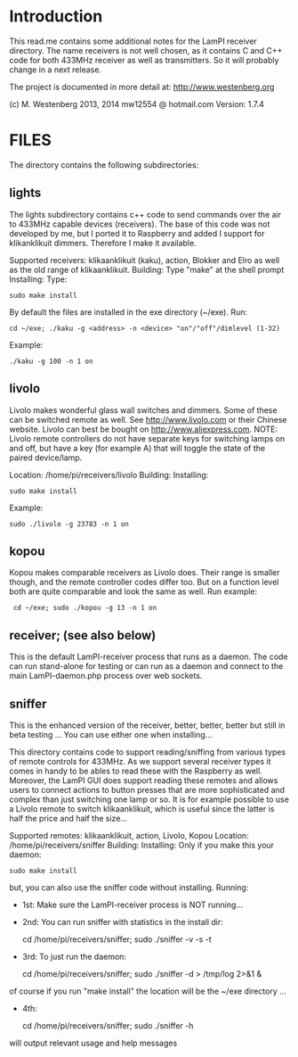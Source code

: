 Introduction
============
This read.me contains some additional notes for the LamPI receiver directory.
The name receivers is not well chosen, as it contains C and C++ code 
for both 433MHz receiver as well as transmitters.
So it will probably change in a next release.

The project is documented in more detail at: http://www.westenberg.org

(c) M. Westenberg 2013, 2014
mw12554 @ hotmail.com
Version: 1.7.4

FILES
=====
The directory contains the following subdirectories:

lights
------
The lights subdirectory contains c++ code to send commands over the
air to 433MHz capable devices (receivers).
The base of this code was not developed by me, but I ported it to Raspberry
and added I support for klikanklikuit dimmers. Therefore I make it available.

Supported receivers: klikaanklikuit (kaku), action, Blokker
	and Elro as well as the old range of klikaanklikuit.
Building: Type "make" at the shell prompt
Installing: Type: 

	sudo make install

By default the files are installed in the exe directory (~/exe). 
Run: 

	cd ~/exe; ./kaku -g <address> -n <device> "on"/"off"/dimlevel (1-32)
		
Example: 

	./kaku -g 100 -n 1 on

livolo
------
Livolo makes wonderful glass wall switches and dimmers. Some of these can be 
switched remote as well.
See http://www.livolo.com or their Chinese website. Livolo can best be bought on
http://www.aliexpress.com. 
NOTE: Livolo remote controllers do not have separate keys for switching lamps
on and off, but have a key (for example A) that will toggle the state of the 
paired device/lamp. 

Location: /home/pi/receivers/livolo
Building:
Installing: 

	sudo make install

Example: 

	sudo ./livolo -g 23783 -n 1 on

kopou
-----
Kopou makes comparable receivers as Livolo does. Their range is smaller though,
and the remote controller codes differ too. But on a function level both are quite
comparable and look the same as well. Run example:

	 cd ~/exe; sudo ./kopou -g 13 -n 1 on

receiver; (see also below)
---------
This is the default LamPI-receiver process that runs as a daemon.
The code can run stand-alone for testing or can run as a daemon and connect
to the main LamPI-daemon.php process over web sockets.

sniffer
-------
This is the enhanced version of the receiver, better, better, better
but still in beta testing ... You can use either one when installing...

This directory contains code to support reading/sniffing from 
various types of remote controls for 433MHz. As we support several
receiver types it comes in handy to be ables to read these with the
Raspberry as well. Moreover, the LamPI GUI does support reading these remotes
and allows users to connect actions to button presses that are more sophisticated
and complex than just switching one lamp or so.
It is for example possible to use a Livolo remote to switch klikaanklikuit, which
is useful since the latter is half the price and half the size...

Supported remotes: klikaanklikuit, action, Livolo, Kopou
Location: /home/pi/receivers/sniffer
Building: 
Installing: Only if you make this your daemon: 

	sudo make install

but, you can also use the sniffer code without installing.
Running: 
- 1st: Make sure the LamPI-receiver process is NOT running...
- 2nd: You can run sniffer with statistics in the install dir: 

	cd /home/pi/receivers/sniffer; sudo ./sniffer -v -s -t

- 3rd: To just run the daemon:

	cd /home/pi/receivers/sniffer; sudo ./sniffer -d > /tmp/log 2>&1 &

of course if you run "make install" the location will be the ~/exe directory ...
- 4th: 

	cd /home/pi/receivers/sniffer; sudo ./sniffer -h 

will output relevant usage and help messages


